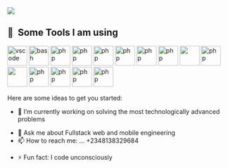 <head>
            <link rel="stylesheet" href="https://cdn.jsdelivr.net/gh/devicons/devicon@v2.15.1/devicon.min.css">
          </head>

<img src="https://capsule-render.vercel.app/api?type=wave&customColorList=0,2,2,2,2,3&animation=twinkling&height=300&section=header&text=Patrick%20Einstein&fontSize=80" />

<h2> 🚀 &nbsp;Some Tools I am using</h2>
<p align="left">
<img src="https://cdn.jsdelivr.net/gh/devicons/devicon/icons/vscode/vscode-original.svg" alt="vscode" width="45" height="45"/>
<img src="https://cdn.jsdelivr.net/gh/devicons/devicon/icons/bash/bash-original.svg" alt="bash" width="45" height="45"/>
<img src="https://cdn.jsdelivr.net/gh/devicons/devicon/icons/php/php-original.svg" alt="php" width="45" height="45"/>
  <img src="https://cdn.jsdelivr.net/gh/devicons/devicon/icons/nodejs/nodejs-original.svg" alt="php" width="45" height="45"/>
  <img src="https://cdn.jsdelivr.net/gh/devicons/devicon/icons/mongodb/mongodb-original.svg" alt="php" width="45" height="45"/>
  <img src="https://cdn.jsdelivr.net/gh/devicons/devicon/icons/express/express-original.svg" alt="php" width="45" height="45"/>
<img src="https://cdn.jsdelivr.net/gh/devicons/devicon/icons/materialui/materialui-plain.svg" alt="php" width="45" height="45"/>
<img src="https://cdn.jsdelivr.net/gh/devicons/devicon/icons/redux/redux-original.svg" alt="php" width="45" height="45"/>
<img src="https://cdn.jsdelivr.net/gh/devicons/devicon/icons/github/github-original.svg" width="45" height="45"/>
<img src="https://cdn.jsdelivr.net/gh/devicons/devicon/icons/babel/babel-original.svg" alt="php" width="45" height="45"/>
 <img src="https://cdn.jsdelivr.net/gh/devicons/devicon/icons/javascript/javascript-original.svg" width="45" height="45"/>
 <img src="https://cdn.jsdelivr.net/gh/devicons/devicon/icons/tailwindcss/tailwindcss-original-wordmark.svg" alt="php" width="45" height="45"/>
 <img src="https://cdn.jsdelivr.net/gh/devicons/devicon/icons/css3/css3-original.svg" alt="php" width="45" height="45"/>
  <img src="https://cdn.jsdelivr.net/gh/devicons/devicon/icons/npm/npm-original-wordmark.svg" alt="php" width="45" height="45"/>
  <img src="https://cdn.jsdelivr.net/gh/devicons/devicon/icons/babel/babel-original.svg" alt="php" width="45" height="45"/>
       
</p>

Here are some ideas to get you started:

- 🔭 I’m currently working on solving the most technologically advanced problems
<!-- - 🌱 I’m currently learning ... -->
<!-- - 👯 I’m looking to collaborate on ...
- 🤔 I’m looking for help with ... -->
- 💬 Ask me about Fullstack web and mobile engineering
- 📫 How to reach me: ... +2348138329684
<!-- - 😄 Pronouns: ... -->
- ⚡ Fun fact: I code unconsciously


